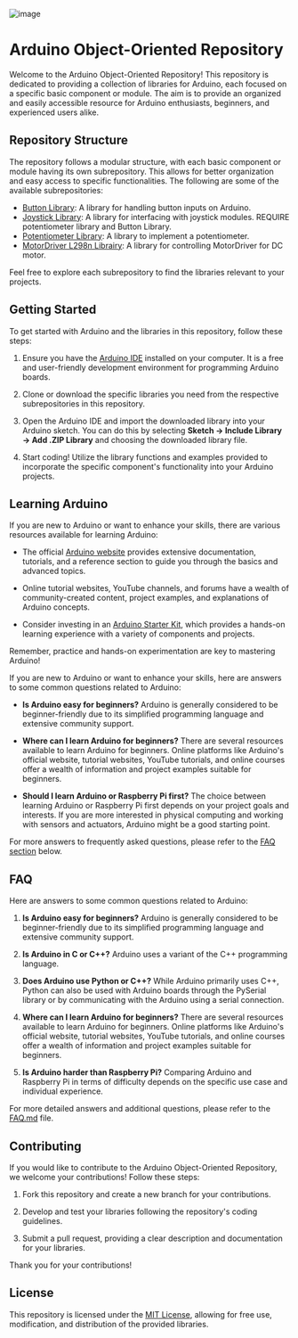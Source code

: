 ![image](https://github.com/Samartic/Arduino-Object-oriented-Librairies/assets/113354976/e27fa5da-4fb1-486b-a9e6-f8142def4d3a)
# Arduino Object-Oriented Repository

Welcome to the Arduino Object-Oriented Repository! This repository is dedicated to providing a collection of libraries for Arduino, each focused on a specific basic component or module. The aim is to provide an organized and easily accessible resource for Arduino enthusiasts, beginners, and experienced users alike.

## Repository Structure

The repository follows a modular structure, with each basic component or module having its own subrepository. This allows for better organization and easy access to specific functionalities. The following are some of the available subrepositories:

- [Button Library](https://github.com/Samartic/Arduino-Object-oriented-Librairies/blob/main/Button/Readme_Button.md): A library for handling button inputs on Arduino.
- [Joystick Library](https://github.com/Samartic/Arduino-Object-oriented-Librairies/blob/main/Joystick/Joystick.md): A library for interfacing with joystick modules. REQUIRE potentiometer library and Button Library.
- [Potentiometer Library](https://github.com/Samartic/Arduino-Object-oriented-Librairies/blob/main/Potentiometer/Potentiometer.md): A library to implement a potentiometer.
- [MotorDriver L298n Librairy](https://github.com/Samartic/Arduino-Object-oriented-Librairies/tree/main/MotorDriverL298n): A library for controlling MotorDriver for DC motor.

Feel free to explore each subrepository to find the libraries relevant to your projects.

## Getting Started

To get started with Arduino and the libraries in this repository, follow these steps:

1. Ensure you have the [Arduino IDE](https://www.arduino.cc/en/software) installed on your computer. It is a free and user-friendly development environment for programming Arduino boards.

2. Clone or download the specific libraries you need from the respective subrepositories in this repository.

3. Open the Arduino IDE and import the downloaded library into your Arduino sketch. You can do this by selecting **Sketch → Include Library → Add .ZIP Library** and choosing the downloaded library file.

4. Start coding! Utilize the library functions and examples provided to incorporate the specific component's functionality into your Arduino projects.

## Learning Arduino

If you are new to Arduino or want to enhance your skills, there are various resources available for learning Arduino:

- The official [Arduino website](https://www.arduino.cc/) provides extensive documentation, tutorials, and a reference section to guide you through the basics and advanced topics.

- Online tutorial websites, YouTube channels, and forums have a wealth of community-created content, project examples, and explanations of Arduino concepts.

- Consider investing in an [Arduino Starter Kit](https://amzn.to/3Ojvgtj), which provides a hands-on learning experience with a variety of components and projects.

Remember, practice and hands-on experimentation are key to mastering Arduino!

If you are new to Arduino or want to enhance your skills, here are answers to some common questions related to Arduino:

- **Is Arduino easy for beginners?** Arduino is generally considered to be beginner-friendly due to its simplified programming language and extensive community support.

- **Where can I learn Arduino for beginners?** There are several resources available to learn Arduino for beginners. Online platforms like Arduino's official website, tutorial websites, YouTube tutorials, and online courses offer a wealth of information and project examples suitable for beginners.

- **Should I learn Arduino or Raspberry Pi first?** The choice between learning Arduino or Raspberry Pi first depends on your project goals and interests. If you are more interested in physical computing and working with sensors and actuators, Arduino might be a good starting point.

For more answers to frequently asked questions, please refer to the [FAQ section](#faq) below.

## FAQ

Here are answers to some common questions related to Arduino:

1. **Is Arduino easy for beginners?**
   Arduino is generally considered to be beginner-friendly due to its simplified programming language and extensive community support.

2. **Is Arduino in C or C++?**
   Arduino uses a variant of the C++ programming language.

3. **Does Arduino use Python or C++?**
   While Arduino primarily uses C++, Python can also be used with Arduino boards through the PySerial library or by communicating with the Arduino using a serial connection.

4. **Where can I learn Arduino for beginners?**
   There are several resources available to learn Arduino for beginners. Online platforms like Arduino's official website, tutorial websites, YouTube tutorials, and online courses offer a wealth of information and project examples suitable for beginners.

5. **Is Arduino harder than Raspberry Pi?**
   Comparing Arduino and Raspberry Pi in terms of difficulty depends on the specific use case and individual experience.


For more detailed answers and additional questions, please refer to the [FAQ.md](https://github.com/Samartic/ArduinoLibrairies/blob/main/Faq.md) file.

## Contributing

If you would like to contribute to the Arduino Object-Oriented Repository, we welcome your contributions! Follow these steps:

1. Fork this repository and create a new branch for your contributions.

2. Develop and test your libraries following the repository's coding guidelines.

3. Submit a pull request, providing a clear description and documentation for your libraries.

Thank you for your contributions!

## License

This repository is licensed under the [MIT License](LICENSE), allowing for free use, modification, and distribution of the provided libraries.

